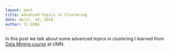 ```yaml
---
layout: post
title: Advanced Topics in Clustering
date: April. 10, 2018
author: Yi DING
---
```


<style>
.tablelines table, .tablelines td, .tablelines th {
    border: 1px solid black;
    border-collapse: collapse;
        }
</style>

In this post we talk about some advanced topics in clustering I learned from [Data Mining course](https://www-users.cs.umn.edu/~kumar001/dmbook/index.php) at UMN.





